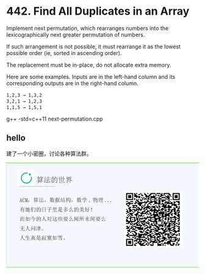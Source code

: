 #  442. Find All Duplicates in an Array

Implement next permutation, which rearranges numbers into the lexicographically next greater permutation of numbers.

If such arrangement is not possible, it must rearrange it as the lowest possible order (ie, sorted in ascending order).

The replacement must be in-place, do not allocate extra memory.

Here are some examples. Inputs are in the left-hand column and its corresponding outputs are in the right-hand column.

```
1,2,3 → 1,3,2
3,2,1 → 1,2,3
1,1,5 → 1,5,1
```

g++ -std=c++11 next-permutation.cpp

## hello

建了一个小密圈，讨论各种算法群。  

![小密圈](../../suanfa_xiaomiquan.jpg)

